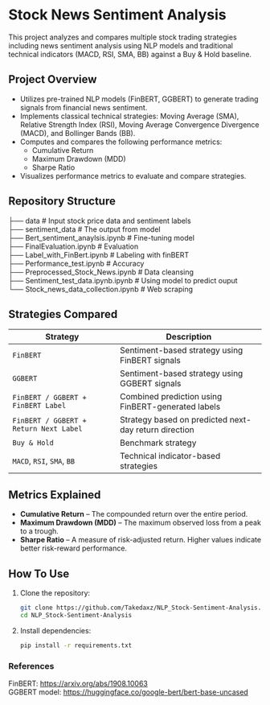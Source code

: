 # Stock News Sentiment Analysis

This project analyzes and compares multiple stock trading strategies including news sentiment analysis using NLP models and traditional technical indicators (MACD, RSI, SMA, BB) against a Buy & Hold baseline.

## Project Overview

- Utilizes pre-trained NLP models (FinBERT, GGBERT) to generate trading signals from financial news sentiment.
- Implements classical technical strategies: Moving Average (SMA), Relative Strength Index (RSI), Moving Average Convergence Divergence (MACD), and Bollinger Bands (BB).
- Computes and compares the following performance metrics:
  - Cumulative Return
  - Maximum Drawdown (MDD)
  - Sharpe Ratio
- Visualizes performance metrics to evaluate and compare strategies.

## Repository Structure


├── data # Input stock price data and sentiment labels<br>
├── sentiment_data # The output from model <br>
├── Bert_sentiment_anaylsis.ipynb # Fine-tuning model <br>
├── FinalEvaluation.ipynb # Evaluation <br>
├── Label_with_FinBert.ipynb # Labeling with finBERT<br>
├── Performance_test.ipynb # Accuracy <br>
├── Preprocessed_Stock_News.ipynb # Data cleansing <br>
├── Sentiment_test_data.ipynb.ipynb # Using model to predict ouput<br>
└── Stock_news_data_collection.ipynb # Web scraping


## Strategies Compared

| Strategy                            | Description                                               |
|-------------------------------------|-----------------------------------------------------------|
| `FinBERT`                           | Sentiment-based strategy using FinBERT signals            |
| `GGBERT`                            | Sentiment-based strategy using GGBERT signals             |
| `FinBERT / GGBERT + FinBERT Label`  | Combined prediction using FinBERT-generated labels        |
| `FinBERT / GGBERT + Return Next Label` | Strategy based on predicted next-day return direction |
| `Buy & Hold`                        | Benchmark strategy                                        |
| `MACD`, `RSI`, `SMA`, `BB`          | Technical indicator-based strategies                      |

## Metrics Explained

- **Cumulative Return** – The compounded return over the entire period.
- **Maximum Drawdown (MDD)** – The maximum observed loss from a peak to a trough.
- **Sharpe Ratio** – A measure of risk-adjusted return. Higher values indicate better risk-reward performance.

## How To Use

1. Clone the repository:

   ```bash
   git clone https://github.com/Takedaxz/NLP_Stock-Sentiment-Analysis.git
   cd NLP_Stock-Sentiment-Analysis
2. Install dependencies:

    ```bash
    pip install -r requirements.txt
### References
FinBERT: https://arxiv.org/abs/1908.10063 <br>
GGBERT model: https://huggingface.co/google-bert/bert-base-uncased
